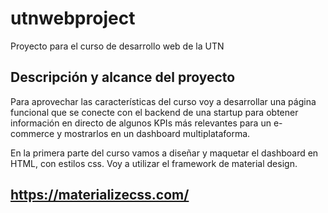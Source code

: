 # utnwebproject
Proyecto para el curso de desarrollo web de la UTN

## Descripción y alcance del proyecto
Para aprovechar las características del curso voy a desarrollar una página
funcional que se conecte con el backend de una startup para obtener información
en directo de algunos KPIs más relevantes para un e-commerce y mostrarlos en
un dashboard multiplataforma.

En la primera parte del curso vamos a diseñar y maquetar el dashboard en HTML,
con estilos css. Voy a utilizar el framework de material design.

https://materializecss.com/
---
